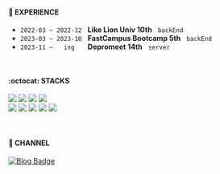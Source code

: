 #### :school_satchel: EXPERIENCE
- `2022-03 ~ 2022-12` &nbsp; **Like Lion Univ 10th** &nbsp; `backEnd`
- `2023-03 ~ 2023-10` &nbsp; **FastCampus Bootcamp 5th** &nbsp; `backEnd`
- `2023-11 ~   ing  ` &nbsp; **Depromeet 14th** &nbsp; `server`

<br>

#### :octocat: STACKS</h4>
![](https://img.shields.io/badge/Java-FBEFEF?style=flat-square&logo=openjdk&logoColor=C70D2C)
![](https://img.shields.io/badge/SpringBoot-F2FBEF?style=flat-square&logo=springboot&logoColor=6DB33F)
![](https://img.shields.io/badge/Spring%20Data%20JPA-F2FBEF?style=flat-square&logo=spring&logoColor=6DB33F)
![](https://img.shields.io/badge/MySQL-EFF5FB?style=flat-square&logo=mysql&logoColor=4479A1)
<br>
![](https://img.shields.io/badge/Typescript-EFF5FB?style=flat-square&logo=typescript&logoColor=3178C6)
![](https://img.shields.io/badge/NestJs-FBEFEF?style=flat-square&logo=nestjs&logoColor=E0234E)
![](https://img.shields.io/badge/Postgresql-EFF2FB?style=flat-square&logo=postgresql&logoColor=4169E1)
![](https://img.shields.io/badge/github-F2F2F2?style=flat-square&logo=github&logoColor=181717)
![](https://img.shields.io/badge/Amazon%20AWS-F2F2F2?style=flat-square&logo=amazonaws&logoColor=41454A)

<br>

#### :slightly_smiling_face: CHANNEL
[![Blog Badge](https://img.shields.io/badge/Blog-F3F781?logo=tistory&logoColor=6E6E6E&link=https://hoonsb.tistory.com)](https://hoonsb.tistory.com)
